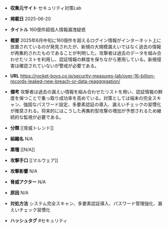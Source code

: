 - **収集元サイト**
セキュリティ対策Lab

- **掲載日**
2025-06-20

- **タイトル**
160億件超個人情報漏洩疑惑

- **概要**
2025年6月中旬に160億件を超えるログイン情報がインターネット上に放置されているのが発見されたが、新規の大規模漏えいではなく過去の情報が再集約されたものであることが判明した。攻撃者は過去のデータを組み合わせたリストを利用し、認証情報の鮮度を保ちながら悪用している。新規侵害は確認されていないが警戒が必要である。

- **URL**
https://rocket-boys.co.jp/security-measures-lab/over-16-billion-records-leaked-new-breach-or-data-reaggregation/

- **備考**
攻撃者は過去の漏えい情報を組み合わせたリストを用い、認証情報の鮮度を保つことで乗っ取り成功率を高めている。対策としては端末の完全スキャン、強固なパスワード設定、多要素認証の導入、漏えいチェックの習慣化が推奨される。将来的にはこうした再集約型攻撃の増加が予想されるため継続的な監視が必要である。

- **分類**
[[脅威トレンド]]

- **組織名**
N/A

- **業種**
[[N/A]]

- **攻撃手口**
[[マルウェア]]

- **攻撃影響**
N/A

- **脅威アクター**
N/A

- **原因**
N/A

- **対処方法**
システム完全スキャン、多要素認証導入、パスワード管理強化、漏えいチェック習慣化

- **ハッシュタグ**
#セキュリティ
